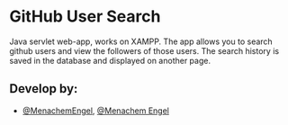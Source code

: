 # GitHub User Search

Java servlet web-app, works on XAMPP. The app allows you to search github users and view the followers of those users. The search history is saved in the database and displayed on another page.

## Develop by:
- [@MenachemEngel](https://www.github.com/MenachemEngel), [@Menachem Engel](https://www.linkedin.com/in/menachem-engel-73a533b0) 

